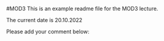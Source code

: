 #MOD3
This is an example readme file for the MOD3 lecture.

The current date is 20.10.2022

Please add your comment below:
